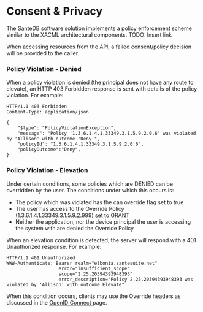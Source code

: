 # Consent & Privacy

The SanteDB software solution implements a policy enforcement scheme similar to the XACML architectural components. TODO: Insert link

When accessing resources from the API, a failed consent/policy decision will be provided to the caller.

### Policy Violation - Denied

When a policy violation is denied \(the principal does not have any route to elevate\), an HTTP 403 Forbidden response is sent with details of the policy violation. For example:

```http
HTTP/1.1 403 Forbidden
Content-Type: application/json

{
    "$type": "PolicyViolationException",
    "message": "Policy '1.3.6.1.4.1.33349.3.1.5.9.2.0.6' was violated by 'Allison' with outcome 'Deny'",
    "policyId": "1.3.6.1.4.1.33349.3.1.5.9.2.0.6",
    "policyOutcome":"Deny",
}
```

### Policy Violation - Elevation

Under certain conditions, some policies which are DENIED can be overridden by the user. The conditions under which this occurs is:

* The policy which was violated has the can override flag set to true
* The user has access to the Override Policy \(1.3.6.1.4.1.33349.3.1.5.9.2.999\) set to GRANT
* Neither the application, nor the device principal the user is accessing the system with are denied the Override Policy

When an elevation condition is detected, the server will respond with a 401 Unauthorized response. For example:

```http
HTTP/1.1 401 Unauthorized
WWW-Authenticate: Bearer realm="elbonia.santesuite.net" 
                   error="insufficient_scope" 
                   scope="2.25.20394393948393" 
                   error_description="Policy 2.25.20394393948393 was violated by 'Allison' with outcome Elevate"
```

 When this condition occurs, clients may use the Override headers as discussed in the [OpenID Connect ](./#client-claims)page.

